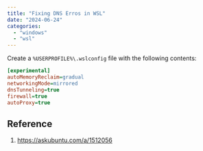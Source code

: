 ```yaml
---
title: "Fixing DNS Erros in WSL"
date: "2024-06-24"
categories: 
  - "windows"
  - "wsl"
---
```


Create a `%USERPROFILE%\.wslconfig` file with the following contents:

```ini
[experimental]
autoMemoryReclaim=gradual
networkingMode=mirrored
dnsTunneling=true
firewall=true
autoProxy=true
``` 


## Reference
1. https://askubuntu.com/a/1512056